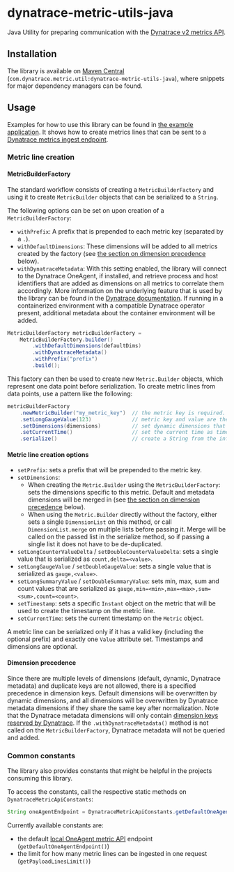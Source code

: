 # dynatrace-metric-utils-java

Java Utility for preparing communication with the [Dynatrace v2 metrics API](https://www.dynatrace.com/support/help/dynatrace-api/environment-api/metric-v2/).

## Installation

The library is available on [Maven Central](https://mvnrepository.com/artifact/com.dynatrace.metric.util/dynatrace-metric-utils-java/latest)
(`com.dynatrace.metric.util:dynatrace-metric-utils-java`), where snippets for major dependency managers can be found.

## Usage

Examples for how to use this library can be found in [the example application](example/src/main/java/com/dynatrace/example/App.java).
It shows how to create metrics lines that can be sent to a [Dynatrace metrics ingest endpoint](https://www.dynatrace.com/support/help/dynatrace-api/environment-api/metric-v2/post-ingest-metrics/).

### Metric line creation

#### MetricBuilderFactory

The standard workflow consists of creating a `MetricBuilderFactory` and using it to create `MetricBuilder` objects that can be serialized to a `String`.

The following options can be set on upon creation of a `MetricBuilderFactory`:

* `withPrefix`: A prefix that is prepended to each metric key (separated by a `.`).
* `withDefaultDimensions`: These dimensions will be added to all metrics created by the factory (see [the section on dimension precedence](#dimension-precedence) below).
* `withDynatraceMetadata`: With this setting enabled, the library will connect to the Dynatrace OneAgent, if installed,
  and retrieve process and host identifiers that are added as dimensions on all metrics to correlate them accordingly.
  More information on the underlying feature that is used by the library can be found in the
  [Dynatrace documentation](https://www.dynatrace.com/support/help/how-to-use-dynatrace/metrics/metric-ingestion/ingestion-methods/enrich-metrics/).
  If running in a containerized environment with a compatible Dynatrace operator present, additional metadata about the container environment will be added.

```java
MetricBuilderFactory metricBuilderFactory =
    MetricBuilderFactory.builder()
        .withDefaultDimensions(defaultDims)
        .withDynatraceMetadata()
        .withPrefix("prefix")
        .build();
```

This factory can then be used to create new `Metric.Builder` objects, which represent one data point before serialization.
To create metric lines from data points, use a pattern like the following:

```java
metricBuilderFactory
    .newMetricBuilder("my_metric_key")  // the metric key is required.
    .setLongGaugeValue(123)             // metric key and value are the only required fields.
    .setDimensions(dimensions)          // set dynamic dimensions that are specific to the current metric.
    .setCurrentTime()                   // set the current time as timestamp for the data point.
    .serialize()                        // create a String from the information set above.
```

#### Metric line creation options

* `setPrefix`: sets a prefix that will be prepended to the metric key.
* `setDimensions`:
  * When creating the `Metric.Builder` using the `MetricBuilderFactory`: sets the dimensions specific to this metric.
    Default and metadata dimensions will be merged in (see [the section on dimension precedence](#dimension-precedence) below).
  * When using the `Metric.Builder` directly without the factory, either sets a single `DimensionList` on this method, or call `DimensionList.merge` on multiple lists before passing it.
    Merge will be called on the passed list in the serialize method, so if passing a single list it does not have to be de-duplicated.
* `setLongCounterValueDelta` / `setDoubleCounterValueDelta`: sets a single value that is serialized as `count,delta=<value>`.
* `setLongGaugeValue` / `setDoubleGaugeValue`: sets a single value that is serialized as `gauge,<value>`.
* `setLongSummaryValue` / `setDoubleSummaryValue`: sets min, max, sum and count values that are serialized as `gauge,min=<min>,max=<max>,sum=<sum>,count=<count>`.
* `setTimestamp`: sets a specific `Instant` object on the metric that will be used to create the timestamp on the metric line.
* `setCurrentTime`: sets the current timestamp on the `Metric` object.

A metric line can be serialized only if it has a valid key (including the optional prefix) and exactly one `Value` attribute set.
Timestamps and dimensions are optional.

#### Dimension precedence

Since there are multiple levels of dimensions (default, dynamic, Dynatrace metadata) and duplicate keys are not allowed, there is a specified precedence in dimension keys.
Default dimensions will be overwritten by dynamic dimensions, and all dimensions will be overwritten by Dynatrace metadata dimensions if they share the same key after normalization.
Note that the Dynatrace metadata dimensions will only contain [dimension keys reserved by Dynatrace](https://www.dynatrace.com/support/help/how-to-use-dynatrace/metrics/metric-ingestion/metric-ingestion-protocol/#syntax).
If the `.withDynatraceMetadata()` method is not called on the `MetricBuilderFactory`, Dynatrace metadata will not be queried and added.

### Common constants

The library also provides constants that might be helpful in the projects consuming this library.

To access the constants, call the respective static methods on `DynatraceMetricApiConstants`:

```java
String oneAgentEndpoint = DynatraceMetricApiConstants.getDefaultOneAgentEndpoint();
```

Currently available constants are:

* the default [local OneAgent metric API](https://www.dynatrace.com/support/help/how-to-use-dynatrace/metrics/metric-ingestion/ingestion-methods/local-api/) endpoint (`getDefaultOneAgentEndpoint()`)
* the limit for how many metric lines can be ingested in one request (`getPayloadLinesLimit()`)
